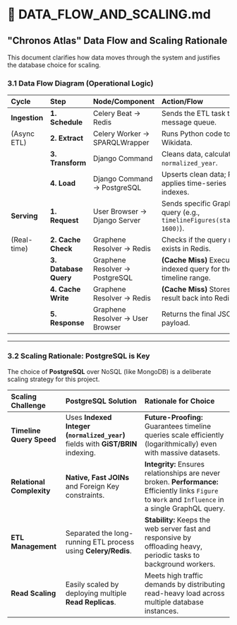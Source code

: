 # 🌊 DATA_FLOW_AND_SCALING.md

## "Chronos Atlas" Data Flow and Scaling Rationale

This document clarifies how data moves through the system and justifies the database choice for scaling.

### 3.1 Data Flow Diagram (Operational Logic)

| Cycle | Step | Node/Component | Action/Flow |
| :--- | :--- | :--- | :--- |
| **Ingestion** | **1. Schedule** | Celery Beat → Redis | Sends the ETL task to the message queue. |
| (Async ETL) | **2. Extract** | Celery Worker → SPARQLWrapper | Runs Python code to query Wikidata. |
| | **3. Transform** | Django Command | Cleans data, calculates `normalized_year`. |
| | **4. Load** | Django Command → PostgreSQL | Upserts clean data; PG applies time-series indexes. |
| **Serving** | **1. Request** | User Browser → Django Server | Sends specific GraphQL query (e.g., `timelineFigures(startYear: 1600)`). |
| (Real-time) | **2. Cache Check**| Graphene Resolver → Redis | Checks if the query result exists in Redis. |
| | **3. Database Query**| Graphene Resolver → PostgreSQL | **(Cache Miss)** Executes fast indexed query for the timeline range. |
| | **4. Cache Write**| Graphene Resolver → Redis | **(Cache Miss)** Stores the result back into Redis. |
| | **5. Response** | Graphene Resolver → User Browser | Returns the final JSON payload. |

---

### 3.2 Scaling Rationale: PostgreSQL is Key

The choice of **PostgreSQL** over NoSQL (like MongoDB) is a deliberate scaling strategy for this project.

| Scaling Challenge | PostgreSQL Solution | Rationale for Choice |
| :--- | :--- | :--- |
| **Timeline Query Speed** | Uses **Indexed Integer (`normalized_year`)** fields with **GiST/BRIN** indexing. | **Future-Proofing:** Guarantees timeline queries scale efficiently (logarithmically) even with massive datasets. |
| **Relational Complexity** | **Native, Fast JOINs** and Foreign Key constraints. | **Integrity:** Ensures relationships are never broken. **Performance:** Efficiently links `Figure` to `Work` and `Influence` in a single GraphQL query. |
| **ETL Management** | Separated the long-running ETL process using **Celery/Redis**. | **Stability:** Keeps the web server fast and responsive by offloading heavy, periodic tasks to background workers. |
| **Read Scaling**| Easily scaled by deploying multiple **Read Replicas**. | Meets high traffic demands by distributing read-heavy load across multiple database instances. |
